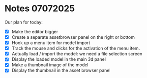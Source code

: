 # Notes 07072025

Our plan for today: 

- [x] Make the editor bigger
- [x] Create a separate assetbrowser panel on the right or bottom
- [x] Hook up a menu item for model import
- [x] Track the mouse and clicks for the activation of the menu item. 
- [x] Actually load / import the model: we need a file selection screen
- [x] Display the loaded model in the main 3d panel
- [x] Make a thumbnail image of the model 
- [x] Display the thumbnail in the asset browser panel